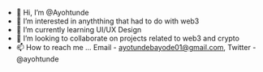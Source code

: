- 👋 Hi, I’m @Ayohtunde
- 👀 I’m interested in anyththing that had to do with web3
- 🌱 I’m currently learning UI/UX Design
- 💞️ I’m looking to collaborate on projects related to web3 and crypto
- 📫 How to reach me ... Email - ayotundebayode01@gmail.com, Twitter - @ayohtunde

<!---
Ayohtunde/Ayohtunde is a ✨ special ✨ repository because its `README.md` (this file) appears on your GitHub profile.
You can click the Preview link to take a look at your changes.
--->
